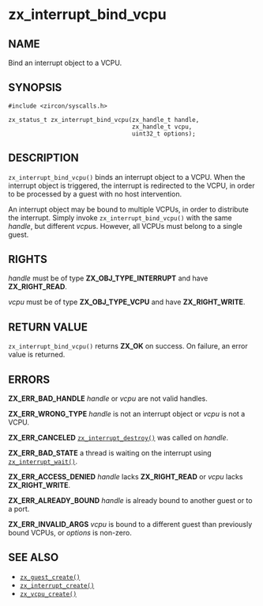 # zx_interrupt_bind_vcpu

## NAME

<!-- Updated by update-docs-from-abigen, do not edit. -->

Bind an interrupt object to a VCPU.

## SYNOPSIS

<!-- Updated by update-docs-from-abigen, do not edit. -->

```
#include <zircon/syscalls.h>

zx_status_t zx_interrupt_bind_vcpu(zx_handle_t handle,
                                   zx_handle_t vcpu,
                                   uint32_t options);
```

## DESCRIPTION

`zx_interrupt_bind_vcpu()` binds an interrupt object to a VCPU. When the
interrupt object is triggered, the interrupt is redirected to the VCPU, in order
to be processed by a guest with no host intervention.

An interrupt object may be bound to multiple VCPUs, in order to distribute the
interrupt. Simply invoke `zx_interrupt_bind_vcpu()` with the same *handle*, but
different *vcpu*s. However, all VCPUs must belong to a single guest.

## RIGHTS

<!-- Updated by update-docs-from-abigen, do not edit. -->

*handle* must be of type **ZX_OBJ_TYPE_INTERRUPT** and have **ZX_RIGHT_READ**.

*vcpu* must be of type **ZX_OBJ_TYPE_VCPU** and have **ZX_RIGHT_WRITE**.

## RETURN VALUE

`zx_interrupt_bind_vcpu()` returns **ZX_OK** on success. On failure, an error value
is returned.

## ERRORS

**ZX_ERR_BAD_HANDLE** *handle* or *vcpu* are not valid handles.

**ZX_ERR_WRONG_TYPE** *handle* is not an interrupt object or *vcpu* is not a
VCPU.

**ZX_ERR_CANCELED** [`zx_interrupt_destroy()`] was called on *handle*.

**ZX_ERR_BAD_STATE**  a thread is waiting on the interrupt using
[`zx_interrupt_wait()`].

**ZX_ERR_ACCESS_DENIED** *handle* lacks **ZX_RIGHT_READ** or *vcpu* lacks
**ZX_RIGHT_WRITE**.

**ZX_ERR_ALREADY_BOUND** *handle* is already bound to another guest or to a
port.

**ZX_ERR_INVALID_ARGS** *vcpu* is bound to a different guest than previously
bound VCPUs, or *options* is non-zero.

## SEE ALSO

 - [`zx_guest_create()`]
 - [`zx_interrupt_create()`]
 - [`zx_vcpu_create()`]

<!-- References updated by update-docs-from-abigen, do not edit. -->

[`zx_guest_create()`]: guest_create.md
[`zx_interrupt_create()`]: interrupt_create.md
[`zx_interrupt_destroy()`]: interrupt_destroy.md
[`zx_interrupt_wait()`]: interrupt_wait.md
[`zx_vcpu_create()`]: vcpu_create.md
